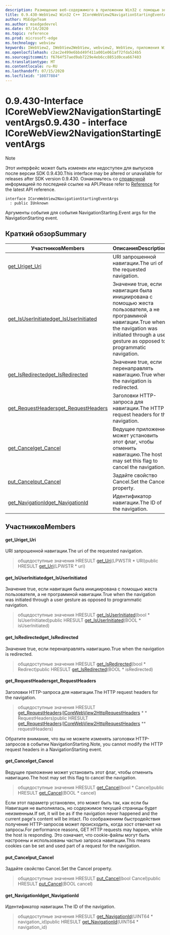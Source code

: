 ```yaml
---
description: Размещение веб-содержимого в приложении Win32 с помощью элемента управления Microsoft Edge WebView2
title: 0.9.430-WebView2 Win32 C++ ICoreWebView2NavigationStartingEventArgs
author: MSEdgeTeam
ms.author: msedgedevrel
ms.date: 07/14/2020
ms.topic: reference
ms.prod: microsoft-edge
ms.technology: webview
keywords: IWebView2, IWebView2WebView, webview2, WebView, приложения Win32, Win32, EDGE, ICoreWebView2, ICoreWebView2Host, элемент управления "веб-браузер", HTML Edge
ms.openlocfilehash: c2ac2e499e6bbd49f411a001e061af72fda524b5
ms.sourcegitcommit: f6764f57aed9ab7229e4eb6cc8851d0cea667403
ms.translationtype: MT
ms.contentlocale: ru-RU
ms.lasthandoff: 07/15/2020
ms.locfileid: "10877884"
---
```

# <span data-ttu-id="75fd9-104">0.9.430-Interface ICoreWebView2NavigationStartingEventArgs</span><span class="sxs-lookup"><span data-stu-id="75fd9-104">0.9.430 - interface ICoreWebView2NavigationStartingEventArgs</span></span> 

> [!NOTE]
> <span data-ttu-id="75fd9-105">Этот интерфейс может быть изменен или недоступен для выпусков после версии SDK 0.9.430.</span><span class="sxs-lookup"><span data-stu-id="75fd9-105">This interface may be altered or unavailable for releases after SDK version 0.9.430.</span></span> <span data-ttu-id="75fd9-106">Ознакомьтесь со [справочной](../../../webview2-api-reference.md) информацией по последней ссылке на API.</span><span class="sxs-lookup"><span data-stu-id="75fd9-106">Please refer to [Reference](../../../webview2-api-reference.md) for the latest API reference.</span></span>

```
interface ICoreWebView2NavigationStartingEventArgs
  : public IUnknown
```

<span data-ttu-id="75fd9-107">Аргументы события для события NavigationStarting.</span><span class="sxs-lookup"><span data-stu-id="75fd9-107">Event args for the NavigationStarting event.</span></span>

## <span data-ttu-id="75fd9-108">Краткий обзор</span><span class="sxs-lookup"><span data-stu-id="75fd9-108">Summary</span></span>

 <span data-ttu-id="75fd9-109">Участников</span><span class="sxs-lookup"><span data-stu-id="75fd9-109">Members</span></span>                        | <span data-ttu-id="75fd9-110">Описания</span><span class="sxs-lookup"><span data-stu-id="75fd9-110">Descriptions</span></span>
--------------------------------|---------------------------------------------
[<span data-ttu-id="75fd9-111">get_Uri</span><span class="sxs-lookup"><span data-stu-id="75fd9-111">get_Uri</span></span>](#get_uri) | <span data-ttu-id="75fd9-112">URI запрошенной навигации.</span><span class="sxs-lookup"><span data-stu-id="75fd9-112">The uri of the requested navigation.</span></span>
[<span data-ttu-id="75fd9-113">get_IsUserInitiated</span><span class="sxs-lookup"><span data-stu-id="75fd9-113">get_IsUserInitiated</span></span>](#get_isuserinitiated) | <span data-ttu-id="75fd9-114">Значение true, если навигация была инициирована с помощью жеста пользователя, а не программной навигации.</span><span class="sxs-lookup"><span data-stu-id="75fd9-114">True when the navigation was initiated through a user gesture as opposed to programmatic navigation.</span></span>
[<span data-ttu-id="75fd9-115">get_IsRedirected</span><span class="sxs-lookup"><span data-stu-id="75fd9-115">get_IsRedirected</span></span>](#get_isredirected) | <span data-ttu-id="75fd9-116">Значение true, если перенаправлять навигацию.</span><span class="sxs-lookup"><span data-stu-id="75fd9-116">True when the navigation is redirected.</span></span>
[<span data-ttu-id="75fd9-117">get_RequestHeaders</span><span class="sxs-lookup"><span data-stu-id="75fd9-117">get_RequestHeaders</span></span>](#get_requestheaders) | <span data-ttu-id="75fd9-118">Заголовки HTTP-запроса для навигации.</span><span class="sxs-lookup"><span data-stu-id="75fd9-118">The HTTP request headers for the navigation.</span></span>
[<span data-ttu-id="75fd9-119">get_Cancel</span><span class="sxs-lookup"><span data-stu-id="75fd9-119">get_Cancel</span></span>](#get_cancel) | <span data-ttu-id="75fd9-120">Ведущее приложение может установить этот флаг, чтобы отменить навигацию.</span><span class="sxs-lookup"><span data-stu-id="75fd9-120">The host may set this flag to cancel the navigation.</span></span>
[<span data-ttu-id="75fd9-121">put_Cancel</span><span class="sxs-lookup"><span data-stu-id="75fd9-121">put_Cancel</span></span>](#put_cancel) | <span data-ttu-id="75fd9-122">Задайте свойство Cancel.</span><span class="sxs-lookup"><span data-stu-id="75fd9-122">Set the Cancel property.</span></span>
[<span data-ttu-id="75fd9-123">get_NavigationId</span><span class="sxs-lookup"><span data-stu-id="75fd9-123">get_NavigationId</span></span>](#get_navigationid) | <span data-ttu-id="75fd9-124">Идентификатор навигации.</span><span class="sxs-lookup"><span data-stu-id="75fd9-124">The ID of the navigation.</span></span>

## <span data-ttu-id="75fd9-125">Участников</span><span class="sxs-lookup"><span data-stu-id="75fd9-125">Members</span></span>

#### <span data-ttu-id="75fd9-126">get_Uri</span><span class="sxs-lookup"><span data-stu-id="75fd9-126">get_Uri</span></span> 

<span data-ttu-id="75fd9-127">URI запрошенной навигации.</span><span class="sxs-lookup"><span data-stu-id="75fd9-127">The uri of the requested navigation.</span></span>

> <span data-ttu-id="75fd9-128">общедоступные значения HRESULT [get_Uri](#get_uri)(LPWSTR \* URI)</span><span class="sxs-lookup"><span data-stu-id="75fd9-128">public HRESULT [get_Uri](#get_uri)(LPWSTR \* uri)</span></span>

#### <span data-ttu-id="75fd9-129">get_IsUserInitiated</span><span class="sxs-lookup"><span data-stu-id="75fd9-129">get_IsUserInitiated</span></span> 

<span data-ttu-id="75fd9-130">Значение true, если навигация была инициирована с помощью жеста пользователя, а не программной навигации.</span><span class="sxs-lookup"><span data-stu-id="75fd9-130">True when the navigation was initiated through a user gesture as opposed to programmatic navigation.</span></span>

> <span data-ttu-id="75fd9-131">общедоступные значения HRESULT [get_IsUserInitiated](#get_isuserinitiated)(bool \* IsUserInitiated)</span><span class="sxs-lookup"><span data-stu-id="75fd9-131">public HRESULT [get_IsUserInitiated](#get_isuserinitiated)(BOOL \* isUserInitiated)</span></span>

#### <span data-ttu-id="75fd9-132">get_IsRedirected</span><span class="sxs-lookup"><span data-stu-id="75fd9-132">get_IsRedirected</span></span> 

<span data-ttu-id="75fd9-133">Значение true, если перенаправлять навигацию.</span><span class="sxs-lookup"><span data-stu-id="75fd9-133">True when the navigation is redirected.</span></span>

> <span data-ttu-id="75fd9-134">общедоступные значения HRESULT [get_IsRedirected](#get_isredirected)(bool \* Redirect)</span><span class="sxs-lookup"><span data-stu-id="75fd9-134">public HRESULT [get_IsRedirected](#get_isredirected)(BOOL \* isRedirected)</span></span>

#### <span data-ttu-id="75fd9-135">get_RequestHeaders</span><span class="sxs-lookup"><span data-stu-id="75fd9-135">get_RequestHeaders</span></span> 

<span data-ttu-id="75fd9-136">Заголовки HTTP-запроса для навигации.</span><span class="sxs-lookup"><span data-stu-id="75fd9-136">The HTTP request headers for the navigation.</span></span>

> <span data-ttu-id="75fd9-137">общедоступные значения HRESULT [get_RequestHeaders](#get_requestheaders)([ICoreWebView2HttpRequestHeaders](ICoreWebView2HttpRequestHeaders.md) \* \* RequestHeaders)</span><span class="sxs-lookup"><span data-stu-id="75fd9-137">public HRESULT [get_RequestHeaders](#get_requestheaders)([ICoreWebView2HttpRequestHeaders](ICoreWebView2HttpRequestHeaders.md) \*\* requestHeaders)</span></span>

<span data-ttu-id="75fd9-138">Обратите внимание, что вы не можете изменять заголовки HTTP-запросов в событии NavigationStarting.</span><span class="sxs-lookup"><span data-stu-id="75fd9-138">Note, you cannot modify the HTTP request headers in a NavigationStarting event.</span></span>

#### <span data-ttu-id="75fd9-139">get_Cancel</span><span class="sxs-lookup"><span data-stu-id="75fd9-139">get_Cancel</span></span> 

<span data-ttu-id="75fd9-140">Ведущее приложение может установить этот флаг, чтобы отменить навигацию.</span><span class="sxs-lookup"><span data-stu-id="75fd9-140">The host may set this flag to cancel the navigation.</span></span>

> <span data-ttu-id="75fd9-141">общедоступные значения HRESULT [get_Cancel](#get_cancel)(bool \* Cancel)</span><span class="sxs-lookup"><span data-stu-id="75fd9-141">public HRESULT [get_Cancel](#get_cancel)(BOOL \* cancel)</span></span>

<span data-ttu-id="75fd9-142">Если этот параметр установлен, это может быть так, как если бы Навигация не выполнялась, но содержимое текущей страницы будет неизменным.</span><span class="sxs-lookup"><span data-stu-id="75fd9-142">If set, it will be as if the navigation never happened and the current page's content will be intact.</span></span> <span data-ttu-id="75fd9-143">По соображениям быстродействия получение HTTP-запросов может происходить, когда хост отвечает на запросы.</span><span class="sxs-lookup"><span data-stu-id="75fd9-143">For performance reasons, GET HTTP requests may happen, while the host is responding.</span></span> <span data-ttu-id="75fd9-144">Это означает, что cookie-файлы могут быть настроены и использованы частью запроса навигации.</span><span class="sxs-lookup"><span data-stu-id="75fd9-144">This means cookies can be set and used part of a request for the navigation.</span></span>

#### <span data-ttu-id="75fd9-145">put_Cancel</span><span class="sxs-lookup"><span data-stu-id="75fd9-145">put_Cancel</span></span> 

<span data-ttu-id="75fd9-146">Задайте свойство Cancel.</span><span class="sxs-lookup"><span data-stu-id="75fd9-146">Set the Cancel property.</span></span>

> <span data-ttu-id="75fd9-147">общедоступные значения HRESULT [put_Cancel](#put_cancel)(bool Cancel)</span><span class="sxs-lookup"><span data-stu-id="75fd9-147">public HRESULT [put_Cancel](#put_cancel)(BOOL cancel)</span></span>

#### <span data-ttu-id="75fd9-148">get_NavigationId</span><span class="sxs-lookup"><span data-stu-id="75fd9-148">get_NavigationId</span></span> 

<span data-ttu-id="75fd9-149">Идентификатор навигации.</span><span class="sxs-lookup"><span data-stu-id="75fd9-149">The ID of the navigation.</span></span>

> <span data-ttu-id="75fd9-150">общедоступные значения HRESULT [get_NavigationId](#get_navigationid)(UINT64 \* navigation_id)</span><span class="sxs-lookup"><span data-stu-id="75fd9-150">public HRESULT [get_NavigationId](#get_navigationid)(UINT64 \* navigation_id)</span></span>

